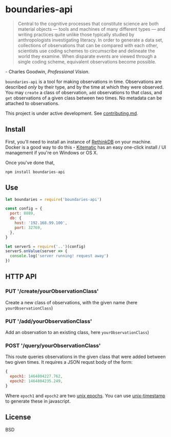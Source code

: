 # boundaries-api

> Central to the cognitive processes that constitute science are both material objects — tools and machines of many different types — and writing practices quite unlike those typically studied by anthropologists investigating literacy. In order to generate a data set, collections of observations that can be compared with each other, scientists use coding schemes to circumscribe and delineate the world they examine. When disparate events are viewed through a single coding scheme, equivalent observations become possible.

\- Charles Goodwin, *Professional Vision*.

`boundaries-api` is a tool for making observations in time. Observations are described *only* by their type, and by the time at which they were observed. You may `create` a class of observation, `add` observations to that class, and `get` observations of a given class between two times. No metadata can be attached to observations.

This project is under active development. See [contributing.md](contributing.md).

## Install

First, you'll need to install an instance of [RethinkDB](https://www.rethinkdb.com/) on your machine. Docker is a good way to do this - [Kitematic](http://kitematic.com/) has an easy one-click install / UI management if you're on Windows or OS X.

Once you've done that,

```
npm install boundaries-api
```

## Use

```javascript
let boundaries = require('boundaries-api')

const config = {
  port: 8889,
  db: {
    host: '192.168.99.100',
    port: 32769,
  },
}

let serverS = require('..')(config)
serverS.onValue(server => {
  console.log('server running! request away')
})
```

## HTTP API

### PUT '/create/yourObservationClass'

Create a new class of observations, with the given name (here `yourObservationClass`)

### PUT '/add/yourObservationClass'

Add an observation to an existing class, here `yourObservationClass`)

### POST '/query/yourObservationClass'

This route queries observations in the given class that were added between two given times.
It requires a JSON requst body of the form:

```javascript
{
  epoch1: 1464804227.762,
  epoch2: 1464804235.249,
}
```

Where `epoch1` and `epoch2` are two [unix epochs](https://en.wikipedia.org/wiki/Unix_time). You can use [unix-timestamp](https://www.npmjs.com/package/unix-timestamp) to generate these in javascript.

## License

BSD

